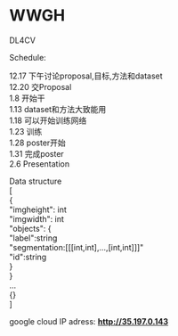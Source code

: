 # WWGH
DL4CV   

Schedule:   

12.17 下午讨论proposal,目标,方法和dataset   
12.20 交Proposal   
1.8 开始干   
1.13 dataset和方法大致能用   
1.18 可以开始训练网络   
1.23 训练   
1.28 poster开始   
1.31 完成poster   
2.6 Presentation   


Data structure   
[   
{   
"imgheight": int   
"imgwidth": int   
"objects": 
{   
            "label":string   
            "segmentation:[[[int,int],...,[int,int]]]"   
            "id":string   
            }   
}   
...   
{}   
]   

google cloud IP adress: **http://35.197.0.143**

